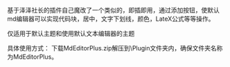 基于泽泽社长的插件自己魔改了一个类似的，即插即用，通过添加按钮，使默认md编辑器可以实现代码块，居中，文字下划线，颜色，LateX公式等等操作。

仅适用于默认主题和使用默认文本编辑器的主题

具体使用方式：
下载MdEditorPlus.zip解压到\Plugin文件夹内，确保文件夹名称为MdEditorPlus。

